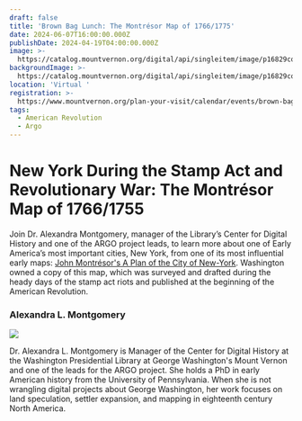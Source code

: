 ```yaml
---
draft: false
title: 'Brown Bag Lunch: The Montrésor Map of 1766/1775'
date: 2024-06-07T16:00:00.000Z
publishDate: 2024-04-19T04:00:00.000Z
image: >-
  https://catalog.mountvernon.org/digital/api/singleitem/image/p16829coll42/238/default.jpg
backgroundImage: >-
  https://catalog.mountvernon.org/digital/api/singleitem/image/p16829coll42/238/default.jpg
location: 'Virtual '
registration: >-
  https://www.mountvernon.org/plan-your-visit/calendar/events/brown-bag-lunch-the-montresor-map-of-1766-1775/
tags:
  - American Revolution
  - Argo
---
```


# New York During the Stamp Act and Revolutionary War: The Montrésor Map of 1766/1755

Join Dr. Alexandra Montgomery, manager of the Library’s Center for Digital History and one of the ARGO project leads, to learn more about one of Early America’s most important cities, New York, from one of its most influential early maps: [John Montrésor's A Plan of the City of New-York](https://www.argomaps.org/maps/commonwealth:z603vs082/). Washington owned a copy of this map, which was surveyed and drafted during the heady days of the stamp act riots and published at the beginning of the American Revolution.

### Alexandra L. Montgomery

![](</Screenshot 2024-04-19 161927.jpg>)

Dr. Alexandra L. Montgomery is Manager of the Center for Digital History at the Washington Presidential Library at George Washington's Mount Vernon and one of the leads for the ARGO project. She holds a PhD in early American history from the University of Pennsylvania. When she is not wrangling digital projects about George Washington, her work focuses on land speculation, settler expansion, and mapping in eighteenth century North America.
